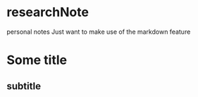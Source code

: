 # researchNote
personal notes
Just want to make use of the markdown feature
# Some title

## subtitle
